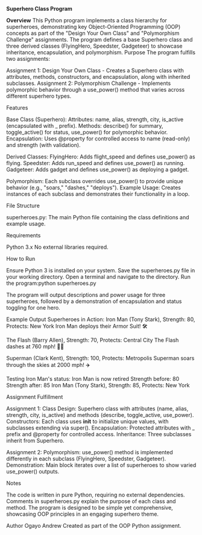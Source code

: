 **Superhero Class Program**

**Overview**
This Python program implements a class hierarchy for superheroes, demonstrating key Object-Oriented Programming (OOP) concepts as part of the "Design Your Own Class" and "Polymorphism Challenge" assignments. The program defines a base Superhero class and three derived classes (FlyingHero, Speedster, Gadgeteer) to showcase inheritance, encapsulation, and polymorphism.
Purpose
The program fulfills two assignments:

Assignment 1: Design Your Own Class - Creates a Superhero class with attributes, methods, constructors, and encapsulation, along with inherited subclasses.
Assignment 2: Polymorphism Challenge - Implements polymorphic behavior through a use_power() method that varies across different superhero types.

Features

Base Class (Superhero):
Attributes: name, alias, strength, city, is_active (encapsulated with _ prefix).
Methods: describe() for summary, toggle_active() for status, use_power() for polymorphic behavior.
Encapsulation: Uses @property for controlled access to name (read-only) and strength (with validation).


Derived Classes:
FlyingHero: Adds flight_speed and defines use_power() as flying.
Speedster: Adds run_speed and defines use_power() as running.
Gadgeteer: Adds gadget and defines use_power() as deploying a gadget.


Polymorphism: Each subclass overrides use_power() to provide unique behavior (e.g., "soars," "dashes," "deploys").
Example Usage: Creates instances of each subclass and demonstrates their functionality in a loop.

File Structure

superheroes.py: The main Python file containing the class definitions and example usage.

Requirements

Python 3.x
No external libraries required.

How to Run

Ensure Python 3 is installed on your system.
Save the superheroes.py file in your working directory.
Open a terminal and navigate to the directory.
Run the program:python superheroes.py


The program will output descriptions and power usage for three superheroes, followed by a demonstration of encapsulation and status toggling for one hero.

Example Output
Superheroes in Action:
Iron Man (Tony Stark), Strength: 80, Protects: New York
Iron Man deploys their Armor Suit! 🛠️

The Flash (Barry Allen), Strength: 70, Protects: Central City
The Flash dashes at 760 mph! 🏃‍♂️

Superman (Clark Kent), Strength: 100, Protects: Metropolis
Superman soars through the skies at 2000 mph! ✈️

Testing Iron Man's status:
Iron Man is now retired
Strength before: 80
Strength after: 85
Iron Man (Tony Stark), Strength: 85, Protects: New York

Assignment Fulfillment

Assignment 1:
Class Design: Superhero class with attributes (name, alias, strength, city, is_active) and methods (describe, toggle_active, use_power).
Constructors: Each class uses __init__ to initialize unique values, with subclasses extending via super().
Encapsulation: Protected attributes with _ prefix and @property for controlled access.
Inheritance: Three subclasses inherit from Superhero.


Assignment 2:
Polymorphism: use_power() method is implemented differently in each subclass (FlyingHero, Speedster, Gadgeteer).
Demonstration: Main block iterates over a list of superheroes to show varied use_power() outputs.



Notes

The code is written in pure Python, requiring no external dependencies.
Comments in superheroes.py explain the purpose of each class and method.
The program is designed to be simple yet comprehensive, showcasing OOP principles in an engaging superhero theme.

Author
Ogayo Andrew
Created as part of the OOP Python assignment.

